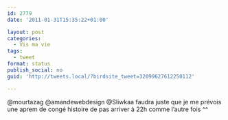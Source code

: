 ```yaml
---
id: 2779
date: '2011-01-31T15:35:22+01:00'

layout: post
categories:
  - Vis ma vie
tags:
  - tweet
format: status
publish_social: no
guid: 'http://tweets.local/?birdsite_tweet=32099627612250112'

---
```


@mourtazag @amandewebdesign @Sliwkaa faudra juste que je me prévois une aprem de congé histoire de pas arriver à 22h comme l’autre fois ^^